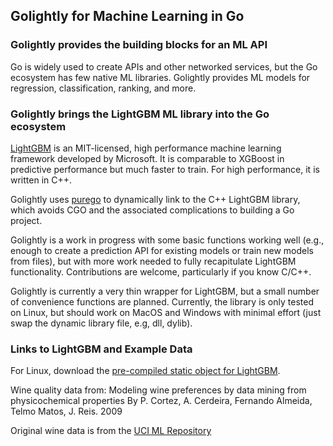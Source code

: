 ## Golightly for Machine Learning in Go

### Golightly provides the building blocks for an ML API
Go is widely used to create APIs and other networked services, but the Go ecosystem has few native ML libraries. Golightly provides ML models for regression, classification, ranking, and more.

### Golightly brings the LightGBM ML library into the Go ecosystem
[LightGBM](https://github.com/microsoft/LightGBM) is an MIT-licensed, high performance machine learning framework developed by Microsoft. It is  comparable to XGBoost in predictive performance but much faster to train. For high performance, it is written in C++.

Golightly uses [purego](https://github.com/ebitengine/purego) to dynamically link to the C++ LightGBM library, which avoids CGO and the associated complications to building a Go project.

Golightly is a work in progress with some basic functions working well (e.g., enough to create a prediction API for existing models or train new models from files), but with more work needed to fully recapitulate LightGBM functionality. Contributions are welcome, particularly if you know C/C++.

Golightly is currently a very thin wrapper for LightGBM, but a small number of convenience functions are planned. Currently, the library is only tested on Linux, but should work on MacOS and Windows with minimal effort (just swap the dynamic library file, e.g, dll, dylib).

### Links to LightGBM and Example Data
For Linux, download the [pre-compiled static object for LightGBM](https://github.com/microsoft/LightGBM/releases/download/v4.0.0/lib_lightgbm.so).

Wine quality data from:
Modeling wine preferences by data mining from physicochemical properties
By P. Cortez, A. Cerdeira, Fernando Almeida, Telmo Matos, J. Reis. 2009

Original wine data is from the [UCI ML Repository](https://doi.org/10.24432/C56S3T)
